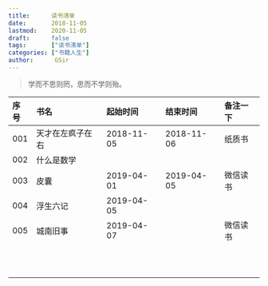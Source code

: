 ```yaml
---
title:      读书清单
date:       2018-11-05
lastmod:    2020-11-05
draft:      false
tags:       ["读书清单"]
categories: ["书籍人生"]
author:      GSir
---
```


> 学而不思则罔，思而不学则殆。

<!--more-->

| 序号    | 书名                     | 起始时间      | 结束时间      | 备注一下      |
| :-------| :-----------------------| :-------------| :------------| :------------|
| 001     | 天才在左疯子在右          | 2018-11-05    | 2018-11-06   |  纸质书      |
| 002     | 什么是数学               |               |              |              |
| 003     | 皮囊                     | 2019-04-01    |   2019-04-05  | 微信读书     |
| 004     | 浮生六记                 |  2019-04-05   |              |              |
| 005     | 城南旧事                 |  2019-04-07  |              |  微信读书      |
|         |                         |               |              |              |
|         |                         |               |              |              |
|         |                         |               |              |              |
|         |                         |               |              |              |
|         |                         |               |              |              |
|         |                         |               |              |              |
|         |                         |               |              |              |
|         |                         |               |              |              |
|         |                         |               |              |              |
|         |                         |               |              |              |
|         |                         |               |              |              |